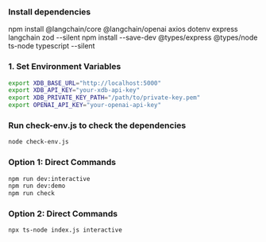 ### Install dependencies

npm install @langchain/core @langchain/openai axios dotenv express langchain zod --silent
npm install --save-dev @types/express @types/node ts-node typescript --silent


### 1. Set Environment Variables

```bash
export XDB_BASE_URL="http://localhost:5000"
export XDB_API_KEY="your-xdb-api-key"
export XDB_PRIVATE_KEY_PATH="/path/to/private-key.pem"
export OPENAI_API_KEY="your-openai-api-key"
```


### Run check-env.js to check the dependencies
```bash
node check-env.js
```


### Option 1: Direct Commands
```bash
npm run dev:interactive
npm run dev:demo
npm run check
```

### Option 2: Direct Commands
```bash
npx ts-node index.js interactive
```

